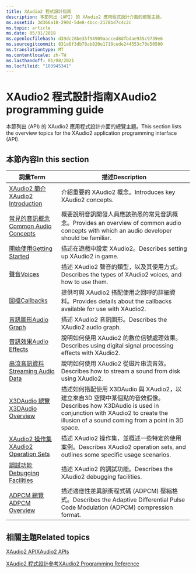 ```yaml
---
title: XAudio2 程式設計指南
description: 本節列出 (API) 的 XAudio2 應用程式設計介面的總覽主題。
ms.assetid: 3d366a18-290d-5de8-4bcc-2178bd7c4c2c
ms.topic: article
ms.date: 05/31/2018
ms.openlocfilehash: d39dc28be35f94909aacced8dfbdae935c9739e6
ms.sourcegitcommit: 831e8f3db78ab820e1710cede244553c70e50500
ms.translationtype: MT
ms.contentlocale: zh-TW
ms.lasthandoff: 01/08/2021
ms.locfileid: "103945341"
---
```

# <a name="xaudio2-programming-guide"></a><span data-ttu-id="78536-103">XAudio2 程式設計指南</span><span class="sxs-lookup"><span data-stu-id="78536-103">XAudio2 programming guide</span></span>

<span data-ttu-id="78536-104">本節列出 (API) 的 XAudio2 應用程式設計介面的總覽主題。</span><span class="sxs-lookup"><span data-stu-id="78536-104">This section lists the overview topics for the XAudio2 application programming interface (API).</span></span>

## <a name="in-this-section"></a><span data-ttu-id="78536-105">本節內容</span><span class="sxs-lookup"><span data-stu-id="78536-105">In this section</span></span>



| <span data-ttu-id="78536-106">詞彙</span><span class="sxs-lookup"><span data-stu-id="78536-106">Term</span></span>                                                                                                                                                                                       | <span data-ttu-id="78536-107">描述</span><span class="sxs-lookup"><span data-stu-id="78536-107">Description</span></span>                                                                                                                              |
|--------------------------------------------------------------------------------------------------------------------------------------------------------------------------------------------|------------------------------------------------------------------------------------------------------------------------------------------|
| <span data-ttu-id="78536-108"><span id="XAudio2_Introduction"></span><span id="xaudio2_introduction"></span><span id="XAUDIO2_INTRODUCTION"></span>[XAudio2 簡介](xaudio2-introduction.md)</span><span class="sxs-lookup"><span data-stu-id="78536-108"><span id="XAudio2_Introduction"></span><span id="xaudio2_introduction"></span><span id="XAUDIO2_INTRODUCTION"></span>[XAudio2 Introduction](xaudio2-introduction.md)</span></span><br/>           | <span data-ttu-id="78536-109">介紹重要的 XAudio2 概念。</span><span class="sxs-lookup"><span data-stu-id="78536-109">Introduces key XAudio2 concepts.</span></span><br/>                                                                                              |
| <span data-ttu-id="78536-110"><span id="Common_Audio_Concepts"></span><span id="common_audio_concepts"></span><span id="COMMON_AUDIO_CONCEPTS"></span>[常見的音訊概念](common-audio-concepts.md)</span><span class="sxs-lookup"><span data-stu-id="78536-110"><span id="Common_Audio_Concepts"></span><span id="common_audio_concepts"></span><span id="COMMON_AUDIO_CONCEPTS"></span>[Common Audio Concepts](common-audio-concepts.md)</span></span><br/>      | <span data-ttu-id="78536-111">概要說明音訊開發人員應該熟悉的常見音訊概念。</span><span class="sxs-lookup"><span data-stu-id="78536-111">Provides an overview of common audio concepts with which an audio developer should be familiar.</span></span><br/>                               |
| <span data-ttu-id="78536-112"><span id="Getting_Started"></span><span id="getting_started"></span><span id="GETTING_STARTED"></span>[開始使用](getting-started.md)</span><span class="sxs-lookup"><span data-stu-id="78536-112"><span id="Getting_Started"></span><span id="getting_started"></span><span id="GETTING_STARTED"></span>[Getting Started](getting-started.md)</span></span><br/>                                    | <span data-ttu-id="78536-113">描述在遊戲中設定 XAudio2。</span><span class="sxs-lookup"><span data-stu-id="78536-113">Describes setting up XAudio2 in game.</span></span><br/>                                                                                         |
| <span data-ttu-id="78536-114"><span id="Voices"></span><span id="voices"></span><span id="VOICES"></span>[聲音](voices.md)</span><span class="sxs-lookup"><span data-stu-id="78536-114"><span id="Voices"></span><span id="voices"></span><span id="VOICES"></span>[Voices](voices.md)</span></span><br/>                                                                                 | <span data-ttu-id="78536-115">描述 XAudio2 聲音的類型，以及其使用方式。</span><span class="sxs-lookup"><span data-stu-id="78536-115">Describes the types of XAudio2 voices, and how to use them.</span></span><br/>                                                                   |
| <span data-ttu-id="78536-116"><span id="Callbacks"></span><span id="callbacks"></span><span id="CALLBACKS"></span>[回檔](callbacks.md)</span><span class="sxs-lookup"><span data-stu-id="78536-116"><span id="Callbacks"></span><span id="callbacks"></span><span id="CALLBACKS"></span>[Callbacks](callbacks.md)</span></span><br/>                                                                  | <span data-ttu-id="78536-117">提供可與 XAudio2 搭配使用之回呼的詳細資料。</span><span class="sxs-lookup"><span data-stu-id="78536-117">Provides details about the callbacks available for use with XAudio2.</span></span><br/>                                                          |
| <span data-ttu-id="78536-118"><span id="Audio_Graph"></span><span id="audio_graph"></span><span id="AUDIO_GRAPH"></span>[音訊圖形](audio-graphs.md)</span><span class="sxs-lookup"><span data-stu-id="78536-118"><span id="Audio_Graph"></span><span id="audio_graph"></span><span id="AUDIO_GRAPH"></span>[Audio Graph](audio-graphs.md)</span></span><br/>                                                       | <span data-ttu-id="78536-119">描述 XAudio2 音訊圖形。</span><span class="sxs-lookup"><span data-stu-id="78536-119">Describes the XAudio2 audio graph.</span></span><br/>                                                                                            |
| <span data-ttu-id="78536-120"><span id="Audio_Effects"></span><span id="audio_effects"></span><span id="AUDIO_EFFECTS"></span>[音訊效果](audio-effects.md)</span><span class="sxs-lookup"><span data-stu-id="78536-120"><span id="Audio_Effects"></span><span id="audio_effects"></span><span id="AUDIO_EFFECTS"></span>[Audio Effects](audio-effects.md)</span></span><br/>                                              | <span data-ttu-id="78536-121">說明如何使用 XAudio2 的數位信號處理效果。</span><span class="sxs-lookup"><span data-stu-id="78536-121">Describes using digital signal processing effects with XAudio2.</span></span><br/>                                                               |
| <span data-ttu-id="78536-122"><span id="Streaming_Audio_Data"></span><span id="streaming_audio_data"></span><span id="STREAMING_AUDIO_DATA"></span>[串流音訊資料](streaming-audio-data.md)</span><span class="sxs-lookup"><span data-stu-id="78536-122"><span id="Streaming_Audio_Data"></span><span id="streaming_audio_data"></span><span id="STREAMING_AUDIO_DATA"></span>[Streaming Audio Data](streaming-audio-data.md)</span></span><br/>           | <span data-ttu-id="78536-123">說明如何使用 XAudio2 從磁片串流音效。</span><span class="sxs-lookup"><span data-stu-id="78536-123">Describes how to stream a sound from disk using XAudio2.</span></span><br/>                                                                      |
| <span data-ttu-id="78536-124"><span id="X3DAudio_Overview"></span><span id="x3daudio_overview"></span><span id="X3DAUDIO_OVERVIEW"></span>[X3DAudio 總覽](x3daudio.md)</span><span class="sxs-lookup"><span data-stu-id="78536-124"><span id="X3DAudio_Overview"></span><span id="x3daudio_overview"></span><span id="X3DAUDIO_OVERVIEW"></span>[X3DAudio Overview](x3daudio.md)</span></span><br/>                                   | <span data-ttu-id="78536-125">描述如何搭配使用 X3DAudio 與 XAudio2，以建立來自3D 空間中某個點的音效假像。</span><span class="sxs-lookup"><span data-stu-id="78536-125">Describes how X3DAudio is used in conjunction with XAudio2 to create the illusion of a sound coming from a point in 3D space.</span></span><br/> |
| <span data-ttu-id="78536-126"><span id="XAudio2_Operation_Sets"></span><span id="xaudio2_operation_sets"></span><span id="XAUDIO2_OPERATION_SETS"></span>[XAudio2 操作集](xaudio2-operation-sets.md)</span><span class="sxs-lookup"><span data-stu-id="78536-126"><span id="XAudio2_Operation_Sets"></span><span id="xaudio2_operation_sets"></span><span id="XAUDIO2_OPERATION_SETS"></span>[XAudio2 Operation Sets](xaudio2-operation-sets.md)</span></span><br/> | <span data-ttu-id="78536-127">描述 XAudio2 操作集，並概述一些特定的使用案例。</span><span class="sxs-lookup"><span data-stu-id="78536-127">Describes XAudio2 operation sets, and outlines some specific usage scenarios.</span></span><br/>                                                 |
| <span data-ttu-id="78536-128"><span id="Debugging_Facilities"></span><span id="debugging_facilities"></span><span id="DEBUGGING_FACILITIES"></span>[調試功能](debugging-facilities.md)</span><span class="sxs-lookup"><span data-stu-id="78536-128"><span id="Debugging_Facilities"></span><span id="debugging_facilities"></span><span id="DEBUGGING_FACILITIES"></span>[Debugging Facilities](debugging-facilities.md)</span></span><br/>           | <span data-ttu-id="78536-129">描述 XAudio2 的調試功能。</span><span class="sxs-lookup"><span data-stu-id="78536-129">Describes the XAudio2 debugging facilities.</span></span> <br/>                                                                                  |
| <span data-ttu-id="78536-130"><span id="ADPCM_Overview"></span><span id="adpcm_overview"></span><span id="ADPCM_OVERVIEW"></span>[ADPCM 總覽](adpcm-overview.md)</span><span class="sxs-lookup"><span data-stu-id="78536-130"><span id="ADPCM_Overview"></span><span id="adpcm_overview"></span><span id="ADPCM_OVERVIEW"></span>[ADPCM Overview](adpcm-overview.md)</span></span><br/>                                         | <span data-ttu-id="78536-131">描述適應性差異脈衝程式碼 (ADPCM) 壓縮格式。</span><span class="sxs-lookup"><span data-stu-id="78536-131">Describes the Adaptive Differential Pulse Code Modulation (ADPCM) compression format.</span></span><br/>                                         |



 

## <a name="related-topics"></a><span data-ttu-id="78536-132">相關主題</span><span class="sxs-lookup"><span data-stu-id="78536-132">Related topics</span></span>

<dl> <dt>

[<span data-ttu-id="78536-133">XAudio2 API</span><span class="sxs-lookup"><span data-stu-id="78536-133">XAudio2 APIs</span></span>](xaudio2-apis-portal.md)
</dt> <dt>

[<span data-ttu-id="78536-134">XAudio2 程式設計參考</span><span class="sxs-lookup"><span data-stu-id="78536-134">XAudio2 Programming Reference</span></span>](programming-reference.md)
</dt> </dl>

 

 




